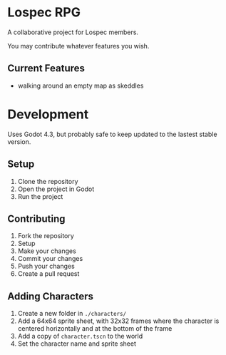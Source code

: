 # Lospec RPG

A collaborative project for Lospec members.

You may contribute whatever features you wish.

## Current Features

- walking around an empty map as skeddles

# Development

Uses Godot 4.3, but probably safe to keep updated to the lastest stable version.

## Setup

1. Clone the repository
2. Open the project in Godot
3. Run the project

## Contributing

1. Fork the repository
2. Setup
3. Make your changes
4. Commit your changes
5. Push your changes
6. Create a pull request

## Adding Characters

1. Create a new folder in `./characters/`
2. Add a 64x64 sprite sheet, with 32x32 frames where the character is centered horizontally and at the bottom of the frame
3. Add a copy of `character.tscn` to the world
4. Set the character name and sprite sheet
